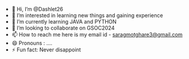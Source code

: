 - 👋 Hi, I’m @Dashlet26
- 👀 I’m interested in learning new things and gaining experience 
- 🌱 I’m currently learning JAVA and PYTHON
- 💞️ I’m looking to collaborate on GSOC2024
- 📫 How to reach me here is my email id - saragmotghare3@gmail.com
- 😄 Pronouns : ....
- ⚡ Fun fact: Never disappoint 

<!---
Dashlet26/Dashlet26 is a ✨ special ✨ repository because its `README.md` (this file) appears on your GitHub profile.
You can click the Preview link to take a look at your changes.
--->
